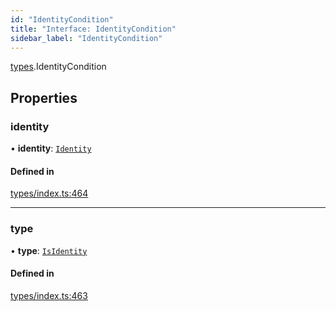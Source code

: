 ```yaml
---
id: "IdentityCondition"
title: "Interface: IdentityCondition"
sidebar_label: "IdentityCondition"
---
```


[types](../../../modules/Types/Types.md).IdentityCondition

## Properties

### identity

• **identity**: [`Identity`](../../../classes/API/Entities/Identity/Identity.md)

#### Defined in

[types/index.ts:464](https://github.com/PolymeshAssociation/polymesh-sdk/blob/720afb69c/src/types/index.ts#L464)

___

### type

• **type**: [`IsIdentity`](../../../enums/Types/ConditionType/ConditionType.md#isidentity)

#### Defined in

[types/index.ts:463](https://github.com/PolymeshAssociation/polymesh-sdk/blob/720afb69c/src/types/index.ts#L463)
